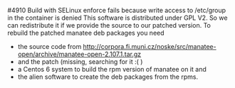 #4910
Build with SELinux enforce fails because write access to /etc/group in the container is denied
This software is distributed under GPL V2. So we can redistribute it if we provide the source
to our patched version.
To rebuild the patched manatee deb packages you need 
* the source code from http://corpora.fi.muni.cz/noske/src/manatee-open/archive/manatee-open-2.107.1.tar.gz
* and the patch (missing, searching for it :( )
* a Centos 6 system to build the rpm version of manatee on it and
* the alien software to create the deb packages from the rpms.
